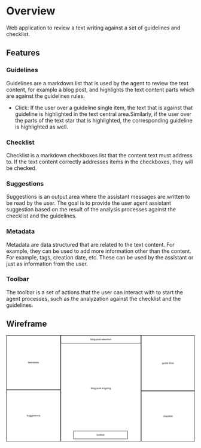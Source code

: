 # Overview

Web application to review a text writing against a set of guidelines and checklist.

## Features

### Guidelines

Guidelines are a markdown list that is used by the agent to review the text content, for example a blog post, and highlights the text content parts which are against the guidelines rules.

- Click: If the user over a guideline single item, the text that is against that guideline is highlighted in the text central area.Similarly, if the user over the parts of the text star that is highlighted, the corresponding guideline is highlighted as well.

### Checklist

Checklist is a markdown checkboxes list that the content text must address to. If the text content correctly addresses items in the checkboxes, they will be checked.

### Suggestions

Suggestions is an output area where the assistant messages are written to be read by the user. The goal is to provide the user agent assistant suggestion based on the result of the analysis processes against the checklist and the guidelines.

### Metadata

Metadata are data structured that are related to the text content. For example, they can be used to add more information other than the content. For example, tags, creation date, etc. These can be used by the assistant or just as information from the user.

### Toolbar

The toolbar is a set of actions that the user can interact with to start the agent processes, such as the analyzation against the checklist and the guidelines.

## Wireframe

![wireframe](./wireframe.png)
